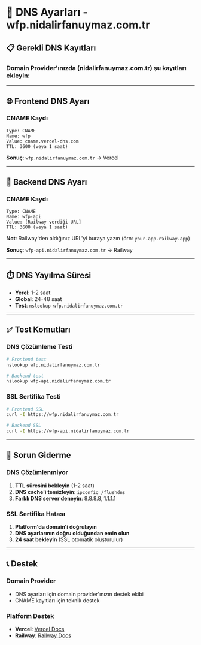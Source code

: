 # 🔧 DNS Ayarları - wfp.nidalirfanuymaz.com.tr

## 📋 Gerekli DNS Kayıtları

### Domain Provider'ınızda (nidalirfanuymaz.com.tr) şu kayıtları ekleyin:

---

## 🌐 Frontend DNS Ayarı

### CNAME Kaydı
```
Type: CNAME
Name: wfp
Value: cname.vercel-dns.com
TTL: 3600 (veya 1 saat)
```

**Sonuç**: `wfp.nidalirfanuymaz.com.tr` → Vercel

---

## 🔌 Backend DNS Ayarı

### CNAME Kaydı
```
Type: CNAME
Name: wfp-api
Value: [Railway verdiği URL]
TTL: 3600 (veya 1 saat)
```

**Not**: Railway'den aldığınız URL'yi buraya yazın (örn: `your-app.railway.app`)

**Sonuç**: `wfp-api.nidalirfanuymaz.com.tr` → Railway

---

## ⏱️ DNS Yayılma Süresi

- **Yerel**: 1-2 saat
- **Global**: 24-48 saat
- **Test**: `nslookup wfp.nidalirfanuymaz.com.tr`

---

## ✅ Test Komutları

### DNS Çözümleme Testi
```bash
# Frontend test
nslookup wfp.nidalirfanuymaz.com.tr

# Backend test  
nslookup wfp-api.nidalirfanuymaz.com.tr
```

### SSL Sertifika Testi
```bash
# Frontend SSL
curl -I https://wfp.nidalirfanuymaz.com.tr

# Backend SSL
curl -I https://wfp-api.nidalirfanuymaz.com.tr
```

---

## 🐛 Sorun Giderme

### DNS Çözümlenmiyor
1. **TTL süresini bekleyin** (1-2 saat)
2. **DNS cache'i temizleyin**: `ipconfig /flushdns`
3. **Farklı DNS server deneyin**: 8.8.8.8, 1.1.1.1

### SSL Sertifika Hatası
1. **Platform'da domain'i doğrulayın**
2. **DNS ayarlarının doğru olduğundan emin olun**
3. **24 saat bekleyin** (SSL otomatik oluşturulur)

---

## 📞 Destek

### Domain Provider
- DNS ayarları için domain provider'ınızın destek ekibi
- CNAME kayıtları için teknik destek

### Platform Destek
- **Vercel**: [Vercel Docs](https://vercel.com/docs)
- **Railway**: [Railway Docs](https://docs.railway.app) 